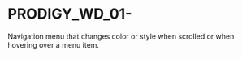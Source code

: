 # PRODIGY_WD_01-
Navigation menu that changes color or style when scrolled or when hovering over a menu item.

